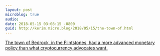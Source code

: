 ```yaml
---
layout: post
microblog: true
audio: 
date: 2018-05-15 03:08:15 -0800
guid: http://kerim.micro.blog/2018/05/15/the-town-of.html
---
```

[The town of Bedrock, in the Flintstones, had a more advanced monetary policy than what cryptocurrency advocates want.](https://ftalphaville.ft.com/2018/05/14/1526270400000/Stop-getting-The-Flintstones-wrong/)
